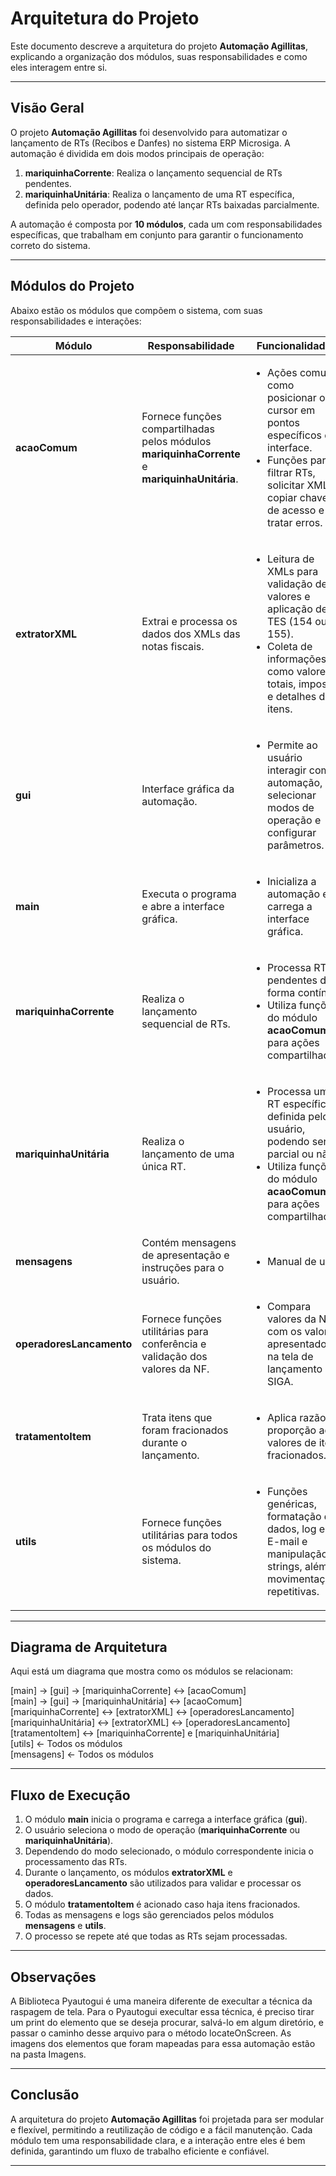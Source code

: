 # Arquitetura do Projeto

Este documento descreve a arquitetura do projeto **Automação Agillitas**, explicando a organização dos módulos, suas responsabilidades e como eles interagem entre si.

---

## Visão Geral

O projeto **Automação Agillitas** foi desenvolvido para automatizar o lançamento de RTs (Recibos e Danfes) no sistema ERP Microsiga. A automação é dividida em dois modos principais de operação:

1. **mariquinhaCorrente**: Realiza o lançamento sequencial de RTs pendentes.
2. **mariquinhaUnitária**: Realiza o lançamento de uma RT específica, definida pelo operador, podendo até lançar RTs baixadas parcialmente.

A automação é composta por **10 módulos**, cada um com responsabilidades específicas, que trabalham em conjunto para garantir o funcionamento correto do sistema.

---

## Módulos do Projeto

Abaixo estão os módulos que compõem o sistema, com suas responsabilidades e interações:

<table>
  <thead>
    <tr>
      <th>Módulo</th>
      <th>Responsabilidade</th>
      <th>Funcionalidades</th>
      <th>Interações</th>
    </tr>
  </thead>
  <tbody>
    <tr>
      <td><strong>acaoComum</strong></td>
      <td>Fornece funções compartilhadas pelos módulos <strong>mariquinhaCorrente</strong> e <strong>mariquinhaUnitária</strong>.</td>
      <td>
        <ul>
          <li>Ações comuns, como posicionar o cursor em pontos específicos da interface.</li>
          <li>Funções para filtrar RTs, solicitar XMLs, copiar chaves de acesso e tratar erros.</li>
        </ul>
      </td>
      <td>Utilizado por <strong>mariquinhaCorrente</strong> e <strong>mariquinhaUnitária</strong> para evitar duplicação de código.</td>
    </tr>
    <tr>
      <td><strong>extratorXML</strong></td>
      <td>Extrai e processa os dados dos XMLs das notas fiscais.</td>
      <td>
        <ul>
          <li>Leitura de XMLs para validação de valores e aplicação de TES (154 ou 155).</li>
          <li>Coleta de informações como valores totais, impostos e detalhes dos itens.</li>
        </ul>
      </td>
      <td>Utilizado pelos módulos de lançamento (<strong>mariquinhaCorrente</strong> e <strong>mariquinhaUnitária</strong>) para processar Danfes.</td>
    </tr>
    <tr>
      <td><strong>gui</strong></td>
      <td>Interface gráfica da automação.</td>
      <td>
        <ul>
          <li>Permite ao usuário interagir com a automação, selecionar modos de operação e configurar parâmetros.</li>
        </ul>
      </td>
      <td>Comunica-se com o módulo <strong>main</strong> para iniciar a execução.</td>
    </tr>
    <tr>
      <td><strong>main</strong></td>
      <td>Executa o programa e abre a interface gráfica.</td>
      <td>
        <ul>
          <li>Inicializa a automação e carrega a interface gráfica.</li>
        </ul>
      </td>
      <td>Depende do módulo <strong>gui</strong> para exibir a interface ao usuário.</td>
    </tr>
    <tr>
      <td><strong>mariquinhaCorrente</strong></td>
      <td>Realiza o lançamento sequencial de RTs.</td>
      <td>
        <ul>
          <li>Processa RTs pendentes de forma contínua.</li>
          <li>Utiliza funções do módulo <strong>acaoComum</strong> para ações compartilhadas.</li>
        </ul>
      </td>
      <td>Comunica-se com <strong>utils</strong> para se movimentar pela interface do SIGA e com <strong>operadoresLancamento</strong></td>
    </tr>
    <tr>
      <td><strong>mariquinhaUnitária</strong></td>
      <td>Realiza o lançamento de uma única RT.</td>
      <td>
        <ul>
          <li>Processa uma RT específica, definida pelo usuário, podendo ser parcial ou não.</li>
          <li>Utiliza funções do módulo <strong>acaoComum</strong> para ações compartilhadas.</li>
        </ul>
      </td>
      <td>Comunica-se com <strong>utils</strong> para se movimentar pela interface do SIGA, e com <strong>operadoresLancamento</strong></td>
    </tr>
    <tr>
      <td><strong>mensagens</strong></td>
      <td>Contém mensagens de apresentação e instruções para o usuário.</td>
      <td>
        <ul>
          <li>Manual de uso.</li>
        </ul>
      </td>
      <td>Apresentado assim que o executável da automação é clicado</td>
    </tr>
    <tr>
      <td><strong>operadoresLancamento</strong></td>
      <td>Fornece funções utilitárias para conferência e validação dos valores da NF.</td>
      <td>
        <ul>
          <li>Compara valores da NF com os valores apresentados na tela de lançamento do SIGA.</li>
        </ul>
      </td>
      <td>Utilizado pelos módulos <strong>mariquinhaCorrente</strong> e <strong>mariquinhaUnitária</strong> durante o lançamento.</td>
    </tr>
    <tr>
      <td><strong>tratamentoItem</strong></td>
      <td>Trata itens que foram fracionados durante o lançamento.</td>
      <td>
        <ul>
          <li>Aplica razão e proporção aos valores de itens fracionados.</li>
        </ul>
      </td>
      <td>Utilizado pelos módulos de lançamento para garantir a precisão dos valores.</td>
    </tr>
    <tr>
      <td><strong>utils</strong></td>
      <td>Fornece funções utilitárias para todos os módulos do sistema.</td>
      <td>
        <ul>
          <li>Funções genéricas, formatação de dados, log em E-mail e manipulação de strings, além de movimentações repetitivas.</li>
        </ul>
      </td>
      <td>Utilizado por todos os módulos que precisam de funcionalidades comuns.</td>
    </tr>
  </tbody>
</table>

                                                          
---

## Diagrama de Arquitetura

Aqui está um diagrama que mostra como os módulos se relacionam:


[main] -> [gui] -> [mariquinhaCorrente] <-> [acaoComum]  
[main] -> [gui] -> [mariquinhaUnitária] <-> [acaoComum]  
[mariquinhaCorrente] <-> [extratorXML] <-> [operadoresLancamento]  
[mariquinhaUnitária] <-> [extratorXML] <-> [operadoresLancamento]  
[tratamentoItem] <-> [mariquinhaCorrente] e [mariquinhaUnitária]  
[utils] <- Todos os módulos  
[mensagens] <- Todos os módulos  

---

## Fluxo de Execução

1. O módulo **main** inicia o programa e carrega a interface gráfica (**gui**).
2. O usuário seleciona o modo de operação (**mariquinhaCorrente** ou **mariquinhaUnitária**).
3. Dependendo do modo selecionado, o módulo correspondente inicia o processamento das RTs.
4. Durante o lançamento, os módulos **extratorXML** e **operadoresLancamento** são utilizados para validar e processar os dados.
5. O módulo **tratamentoItem** é acionado caso haja itens fracionados.
6. Todas as mensagens e logs são gerenciados pelos módulos **mensagens** e **utils**.
7. O processo se repete até que todas as RTs sejam processadas.

---

## Observações  

A Biblioteca Pyautogui é uma maneira diferente de execultar a técnica da raspagem de tela. Para o Pyautogui execultar essa técnica, é preciso tirar um print do elemento que se deseja procurar, salvá-lo em algum diretório, e passar o caminho desse arquivo para o método locateOnScreen. As imagens dos elementos que foram mapeadas para essa automação estão na pasta Imagens.

---

## Conclusão

A arquitetura do projeto **Automação Agillitas** foi projetada para ser modular e flexível, permitindo a reutilização de código e a fácil manutenção. Cada módulo tem uma responsabilidade clara, e a interação entre eles é bem definida, garantindo um fluxo de trabalho eficiente e confiável.

---
